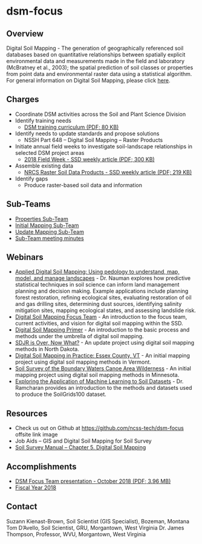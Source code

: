 # dsm-focus

## Overview

Digital Soil Mapping - The generation of geographically referenced soil databases based on quantitative relationships between spatially explicit environmental data and measurements made in the field and laboratory (McBratney et al., 2003); the spatial prediction of soil classes or properties from point data and environmental raster data using a statistical algorithm. For general information on Digital Soil Mapping, please click [here](https://www.nrcs.usda.gov/wps/portal/nrcs/detail/soils/survey/geo/?cid=stelprdb1254424).

 ## Charges

- Coordinate DSM activities across the Soil and Plant Science Division
- Identify training needs
     - [DSM training curriculum (PDF; 80 KB)](https://www.nrcs.usda.gov/wps/PA_NRCSConsumption/download?cid=nrcseprd1404831&ext=pdf)
 - Identify needs to update standards and propose solutions
     - NSSH Part 648 – Digital Soil Mapping – Raster Products
- Initiate annual field weeks to investigate soil-landscape relationships in selected DSM project areas
    - [2018 Field Week - SSD weekly article (PDF; 300 KB)](https://www.nrcs.usda.gov/wps/PA_NRCSConsumption/download?cid=nrcseprd1442016&ext=pdf)
- Assemble existing data
    - [NRCS Raster Soil Data Products - SSD weekly article (PDF; 219 KB)](https://www.nrcs.usda.gov/wps/PA_NRCSConsumption/download?cid=nrcseprd1442017&ext=pdf)
- Identify gaps
    - Produce raster-based soil data and information

## Sub-Teams

- [Properties Sub-Team](https://www.nrcs.usda.gov/wps/portal/nrcs/detail/soils/focusteams/?cid=nrcseprd1442019)
- [Initial Mapping Sub-Team](https://www.nrcs.usda.gov/wps/portal/nrcs/detail/soils/focusteams/?cid=nrcseprd1439217)
- [Update Mapping Sub-Team](https://www.nrcs.usda.gov/wps/portal/nrcs/detail/soils/focusteams/?cid=nrcseprd1407211)
- [Sub-Team meeting minutes](https://github.com/ncss-tech/dsm-focus/tree/master/meetings)    

## Webinars

- [Applied Digital Soil Mapping: Using pedology to understand, map, model, and manage landscapes](https://www.youtube.com/watch?v=eLFWnUHDl4M) - Dr. Nauman explores how predictive statistical techniques in soil science can inform land management planning and decision making. Example applications include planning forest restoration, refining ecological sites, evaluating restoration of oil and gas drilling sites, determining dust sources, identifying salinity mitigation sites, mapping ecological states, and assessing landslide risk.
- [Digital Soil Mapping Focus Team](https://www.youtube.com/watch?v=WG5UR8uTAFo) - An introduction to the focus team, current activities, and vision for digital soil mapping within the SSD.
- [Digital Soil Mapping Primer](https://www.youtube.com/watch?v=-H7_OIIF0Pg) - An introduction to the basic process and methods under the umbrella of digital soil mapping.
- [SDJR is Over, Now What?](https://www.youtube.com/watch?v=iw4rMB-4f78) - An update project using digital soil mapping methods in North Dakota.
- [Digital Soil Mapping in Practice: Essex County, VT](https://www.youtube.com/watch?v=fAwe4ccUCdY) - An initial mapping project using digital soil mapping methods in Vermont.
- [Soil Survey of the Boundary Waters Canoe Area Wilderness](https://www.youtube.com/watch?v=sfoe-lm8-8o) - An initial mapping project using digital soil mapping methods in Minnesota.
- [Exploring the Application of Machine Learning to Soil Datasets](https://www.youtube.com/watch?v=SxJzDyMHy10) - Dr. Ramcharan provides an introduction to the methods and datasets used to produce the SoilGrids100 dataset.

## Resources

- Check us out on Github at https://github.com/ncss-tech/dsm-focus offsite link image    
- Job Aids – GIS and Digital Soil Mapping for Soil Survey
- [Soil Survey Manual – Chapter 5. Digital Soil Mapping](https://www.nrcs.usda.gov/wps/portal/nrcs/detail/soils/ref/?cid=nrcs142p2_054255)

## Accomplishments	

- [DSM Focus Team presentation - October 2018 (PDF; 3.96 MB)](https://www.nrcs.usda.gov/wps/PA_NRCSConsumption/download?cid=nrcseprd1439618&ext=pdf)
- [Fiscal Year 2018](https://www.nrcs.usda.gov/wps/portal/nrcs/detail/soils/focusteams/?cid=nrcseprd1439624)
    

## Contact

Suzann Kienast-Brown, Soil Scientist (GIS Specialist), Bozeman, Montana
Tom D’Avello, Soil Scientist, GRU, Morgantown, West Virginia
Dr. James Thompson, Professor, WVU, Morgantown, West Virginia
